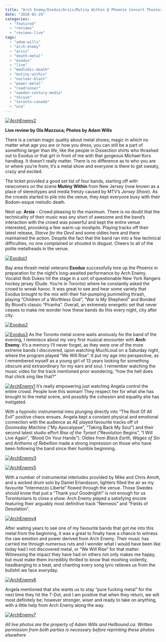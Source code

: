 ```yaml
---
title: "Arch Enemy/Exodus/Arsis/Mutiny Within @ Phoenix Concert Theater, Toronto ON, January 27, 2010"
date: "2010-01-29"
categories: 
  - "featured"
  - "reviews"
  - "reviews-live"
tags: 
  - "adam-wills"
  - "arch-enemy"
  - "arsis"
  - "death-metal"
  - "exodus"
  - "live"
  - "medlodic-death"
  - "mutiny-within"
  - "nuclear-blast"
  - "power-metal"
  - "roadrunner"
  - "sweden-century-media"
  - "thrash"
  - "toronto-canada"
  - "usa"
---
```


[![ArchEnemy2](http://www.hellbound.ca/wp-content/uploads/2010/01/ArchEnemy2.jpg "ArchEnemy2")](http://www.hellbound.ca/wp-content/uploads/2010/01/ArchEnemy2.jpg)

**Live review by Ola Mazzuca; Photos by Adam Wills**

There is a certain magic quality about metal shows; magic in which no matter what age you are or how you dress, you can still be a part of something larger than life, like the people in Dissection shirts who thrashed out to Exodus or that girl in front of me with that gorgeous Michael Kors handbag. It doesn’t really matter. There is no difference as to who you are or where you’re from; it’s a metal show and everyone is there to get sweaty, crazy and excited.

The ticket provided a good set list of four bands, starting off with newcomers on the scene **Mutiny Within** from New Jersey (now known as a place of stereotypes and media frenzy caused by MTV’s _Jersey Shore_). As the crowds started to pile into the venue, they kept everyone busy with their Bodom-esque melodic death.

Next up: **Arsis** - Crowd pleasing to the maximum. There is no doubt that the technicality of their music was any short of awesome and the band’s interaction with the crowd was powerful and kept the entire venue interested, provoking a few warm-up moshpits. Playing tracks off their latest release, _Starve for the Devil_ and some oldies here and there maintained the action. Despite the fact that the band ran into a few technical difficulties, no one complained or shouted in disgust. Cheers to all of the polite metalheads in the venue.

[![Exodus1](http://www.hellbound.ca/wp-content/uploads/2010/01/Exodus1.jpg "Exodus1")](http://www.hellbound.ca/wp-content/uploads/2010/01/Exodus1.jpg)

Bay area thrash metal veterans **Exodus** successfully tore up the Phoenix in preparation for the night’s long-awaited performance by Arch Enemy. Vocalist Rob Dukes hit the stage in a sort of questionable New York Rangers hockey jersey (Dude. You’re in Toronto) where he constantly asked the crowd to wreak havoc. It was great to see and hear some variety that Exodus brought to the mix with their fist-pumping pummeling thrash, playing “Children of a Worthless God”, “War Is My Shepherd” and Bonded By Blood’s classic “Piranha”. Overall, an extremely energetic set that never ceases to make me wonder how these bands do this every night, city after city.

[![Exodus2](http://www.hellbound.ca/wp-content/uploads/2010/01/Exodus2.jpg "Exodus2")](http://www.hellbound.ca/wp-content/uploads/2010/01/Exodus2.jpg)

[![Exodus3](http://www.hellbound.ca/wp-content/uploads/2010/01/Exodus3.jpg "Exodus3")](http://www.hellbound.ca/wp-content/uploads/2010/01/Exodus3.jpg) As the Toronto metal scene waits anxiously for the band of the evening, I reminisce about my very first musical encounter with **Arch Enemy**. It’s a memory I’ll never forget, as they were one of the more extreme bands I discovered, upon watching MuchLoud on a Saturday night, where the program played “We Will Rise”. It put my age into perspective, as I remembered myself as a young girl of 13 years looking for something obscure and extraordinary for my ears and soul. I remember watching the music video for the track mentioned prior wondering, “how the hell does that chick sing like that?”

[![ArchEnemy1](http://www.hellbound.ca/wp-content/uploads/2010/01/ArchEnemy1.jpg "ArchEnemy1")](http://www.hellbound.ca/wp-content/uploads/2010/01/ArchEnemy1.jpg) It’s really empowering just watching Angela control the entire crowd. People love this woman! They respect her for what she has brought to the metal scene, and possibly the cohesion and equality she has instigated.

With a hypnotic instrumental intro plunging directly into “The Root Of All Evil” positive chaos ensues. Angela kept a constant physical and emotional connection with the audience as AE played favourite tracks off of _Doomsday Machine_ (“My Apocalypse”, “Taking Back My Soul”) and their second latest studio effort _Rise of the Tyrant_ (“Revolution Begins”, “I Will Live Again”, “Blood On Your Hands”). Oldies from _Black Earth, Wages of Sin_ and _Anthems of Rebellion_ made a strong impression on those who have been following the band since their humble beginning.

[![ArchEnemy3](http://www.hellbound.ca/wp-content/uploads/2010/01/ArchEnemy3.jpg "ArchEnemy3")](http://www.hellbound.ca/wp-content/uploads/2010/01/ArchEnemy3.jpg)

[![ArchEnemy5](http://www.hellbound.ca/wp-content/uploads/2010/01/ArchEnemy5.jpg "ArchEnemy5")](http://www.hellbound.ca/wp-content/uploads/2010/01/ArchEnemy5.jpg)

With a number of instrumental interludes provided by Mike and Chris Amott, and a wicked drum solo by Daniel Erlandsson, lighters filled the air as my favourite “Intermezzo Liberte” flowed through the venue. Those Swedes should know that just a “Thank you! Goodnight!” is not enough for us Torontonians to close a show. Arch Enemy played a satisfying encore featuring their arguably most definitive track “Nemesis” and “Fields of Desolation”.

[![ArchEnemy4](http://www.hellbound.ca/wp-content/uploads/2010/01/ArchEnemy4.jpg "ArchEnemy4")](http://www.hellbound.ca/wp-content/uploads/2010/01/ArchEnemy4.jpg)

After waiting years to see one of my favourite bands that got me into this metal from the beginning, it was a great to finally have a chance to witness the raw emotion and power derived from Arch Enemy. Their music has carried me through numerous ruts and I wonder what I would have been like today had I not discovered metal, or “We Will Rise” for that matter. Witnessing the impact they have had on others not only makes me happy, but must make them incredibly thrilled to know that moshing violently, headbanging to a beat, and chanting every song lyric relieves us from the bullshit we face everyday.

[![ArchEnemy6](http://www.hellbound.ca/wp-content/uploads/2010/01/ArchEnemy6.jpg "ArchEnemy6")](http://www.hellbound.ca/wp-content/uploads/2010/01/ArchEnemy6.jpg)

Angela mentioned that she wants us to stay “pure fucking metal” for the next time they hit the T-Dot, and I am positive that when they return, we will most definitely be; however stronger, wiser and ready to take on anything, with a little help from Arch Enemy along the way.

[![ArchEnemy7](http://www.hellbound.ca/wp-content/uploads/2010/01/ArchEnemy7.jpg "ArchEnemy7")](http://www.hellbound.ca/wp-content/uploads/2010/01/ArchEnemy7.jpg)

_All live photos are the property of Adam Wills and Hellbound.ca. Written permission from both parties is necessary before reprinting these photos elsewhere_
